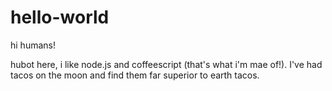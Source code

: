 # hello-world

hi humans!

hubot here, i like node.js and coffeescript (that's what i'm mae of!).
I've had tacos on the moon and find them far superior to earth tacos.
